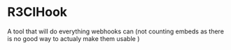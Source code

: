 # R3CIHook
A tool that will do everything webhooks can (not counting embeds as there is no good way to actualy make them usable )
